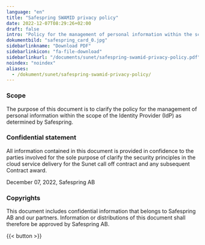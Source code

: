 ```yaml
---
language: "en"
title: "Safespring SWAMID privacy policy"
date: 2022-12-07T08:29:26+02:00
draft: false
intro: "Policy for the management of personal information within the scope of the Identity Provider (IdP) as determined by Safespring"
dokumentbild: "safespring_card_0.jpg"
sidebarlinkname: "Download PDF"
sidebarlinkicon: "fa-file-download"
sidebarlinkurl: "/documents/sunet/safespring-swamid-privacy-policy.pdf"
noindex: "noindex"
aliases:
  - /dokument/sunet/safespring-swamid-privacy-policy/
---
```


### Scope

The purpose of this document is to clarify the policy for the management of personal information within the scope of the Identity Provider (IdP) as determined by Safespring.

### Confidential statement

All information contained in this document is provided in confidence to the parties involved for the sole purpose of clarify the security principles in the cloud service delivery for the Sunet call off contract and any subsequent Contract award.

December 07, 2022, Safespring AB

### Copyrights

This document includes confidential information that belongs to Safespring AB and our partners. Information or distributions of this document shall therefore be approved by Safespring AB.

{{< button >}}
